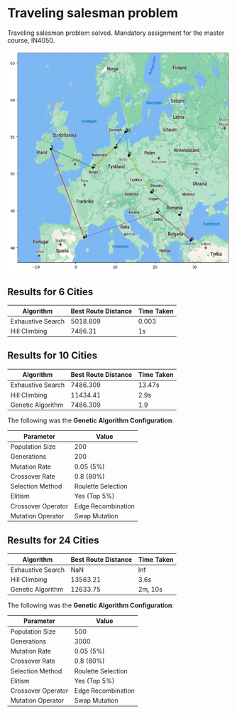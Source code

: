 # Traveling salesman problem 
Traveling salesman problem solved. Mandatory assignment for the master course, IN4050.

![image](./report/images/exhaustive_search_result_10_cities.png)


## Results for 6 Cities

| Algorithm           | Best Route Distance | Time Taken |
|---------------------|---------------------|----------------|
| Exhaustive Search    | 5018.809          | 0.003         |
| Hill Climbing        | 7486.31          | 1s       |


## Results for 10 Cities

| Algorithm           | Best Route Distance | Time Taken |
|---------------------|---------------------|----------------|
| Exhaustive Search    | 7486.309            | 13.47s        |
| Hill Climbing        | 11434.41            |  2.9s        |
| Genetic Algorithm    | 7486.309         | 1.9        |


The following was the **Genetic Algorithm Configuration**: 

| Parameter          | Value         |
|--------------------|---------------|
| Population Size     | 200           |
| Generations         | 200           |
| Mutation Rate       | 0.05 (5%)     |
| Crossover Rate      | 0.8 (80%)     |
| Selection Method    | Roulette Selection |
| Elitism             | Yes (Top 5%)  |
| Crossover Operator  | Edge Recombination |
| Mutation Operator   | Swap Mutation |


## Results for 24 Cities

| Algorithm           | Best Route Distance | Time Taken |
|---------------------|---------------------|----------------|
| Exhaustive Search    | NaN          | Inf      |
| Hill Climbing        | 13563.21     |      3.6s   |
| Genetic Algorithm    | 12633.75          |  2m, 10s         |

The following was the **Genetic Algorithm Configuration**: 

| Parameter          | Value         |
|--------------------|---------------|
| Population Size     | 500           |
| Generations         | 3000          |
| Mutation Rate       | 0.05 (5%)     |
| Crossover Rate      | 0.8 (80%)     |
| Selection Method    | Roulette Selection |
| Elitism             | Yes (Top 5%)  |
| Crossover Operator  | Edge Recombination |
| Mutation Operator   | Swap Mutation |
